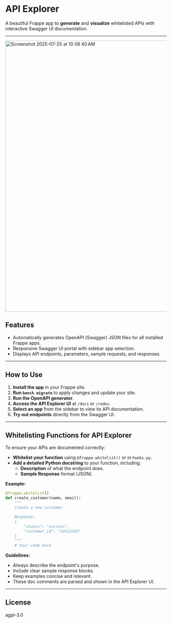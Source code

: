 # API Explorer

A beautiful Frappe app to **generate** and **visualize** whitelisted APIs with interactive Swagger UI documentation.

---
<img width="1527" height="845" alt="Screenshot 2025-07-25 at 10 08 40 AM" src="https://github.com/user-attachments/assets/e72ac836-406a-4063-93b8-daf43069f4d9" />

## Features

- Automatically generates OpenAPI (Swagger) JSON files for all installed Frappe apps.
- Responsive Swagger UI portal with sidebar app selection.
- Displays API endpoints, parameters, sample requests, and responses.

---

## How to Use

1. **Install the app** in your Frappe site.
2. **Run `bench migrate`** to apply changes and update your site.
3. **Run the OpenAPI generator**.
4. **Access the API Explorer UI** at `/docs` or `/redoc`.
5. **Select an app** from the sidebar to view its API documentation.
6. **Try out endpoints** directly from the Swagger UI.

---

## Whitelisting Functions for API Explorer

To ensure your APIs are documented correctly:

- **Whitelist your function** using `@frappe.whitelist()` or in `hooks.py`.
- **Add a detailed Python docstring** to your function, including:
  - **Description** of what the endpoint does.
  - **Sample Response** format (JSON).

**Example:**

```python
@frappe.whitelist()
def create_customer(name, email):
    """
    Create a new customer.

    Response:
    {
        "status": "success",
        "customer_id": "CUS12345"
    }
    """
    # Your code here
```

**Guidelines:**
- Always describe the endpoint's purpose.
- Include clear sample response blocks.
- Keep examples concise and relevant.
- These doc comments are parsed and shown in the API Explorer UI.

---

## License

agpl-3.0
